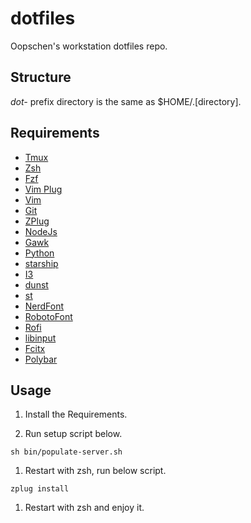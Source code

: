 # dotfiles
Oopschen's workstation dotfiles repo.

## Structure

*dot-* prefix directory is the same as $HOME/.\[directory\].


## Requirements

- [Tmux](https://github.com/tmux/tmux/wiki)
- [Zsh](https://www.zsh.org/)
- [Fzf](https://github.com/junegunn/fzf)
- [Vim Plug](https://github.com/junegunn/vim-plug)
- [Vim](https://www.vim.org/)
- [Git](https://git-scm.com/)
- [ZPlug](https://github.com/zplug/zplug)
- [NodeJs](https://nodejs.org/en)
- [Gawk](https://www.gnu.org/software/gawk/)
- [Python](https://www.python.org/)
- [starship](https://starship.rs/)
- [I3](https://i3wm.org)
- [dunst](https://github.com/dunst-project/dunst)
- [st](https://st.suckless.org/)
- [NerdFont](https://www.nerdfonts.com/)
- [RobotoFont](https://fonts.google.com/specimen/Roboto)
- [Rofi](https://github.com/davatorium/rofi)
- [libinput](https://freedesktop.org/wiki/Software/libinput/)
- [Fcitx](https://fcitx-im.org/)
- [Polybar](https://github.com/polybar/polybar/wiki/)

## Usage

1. Install the Requirements.

1. Run setup script below.
```
sh bin/populate-server.sh
```

1. Restart with zsh, run below script.
```
zplug install
```

1. Restart with zsh and enjoy it.


